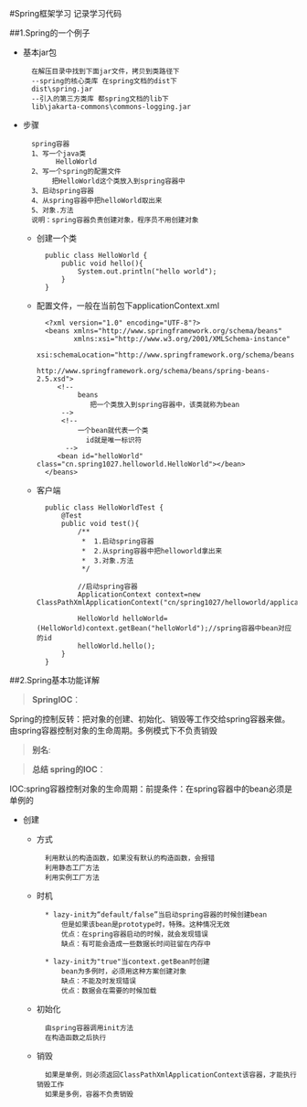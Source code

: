 #Spring框架学习
记录学习代码

##1.Spring的一个例子

* 基本jar包

		在解压目录中找到下面jar文件，拷贝到类路径下 
		--spring的核心类库 在spring文档的dist下 
		dist\spring.jar
		--引入的第三方类库 都spring文档的lib下
		lib\jakarta-commons\commons-logging.jar

* 步骤

		spring容器
		1、写一个java类
		      HelloWorld
		2、写一个spring的配置文件
		     把HelloWorld这个类放入到spring容器中
		3、启动spring容器
		4、从spring容器中把helloWorld取出来
		5、对象.方法
		说明：spring容器负责创建对象，程序员不用创建对象

	* 创建一个类

			public class HelloWorld {
				public void hello(){
					System.out.println("hello world");
				}
			}

	* 配置文件，一般在当前包下applicationContext.xml

			<?xml version="1.0" encoding="UTF-8"?>
			<beans xmlns="http://www.springframework.org/schema/beans"
			       xmlns:xsi="http://www.w3.org/2001/XMLSchema-instance"
			       xsi:schemaLocation="http://www.springframework.org/schema/beans
			           http://www.springframework.org/schema/beans/spring-beans-2.5.xsd">
			   <!-- 
			   		beans
			   		   把一个类放入到spring容器中，该类就称为bean
			    -->
			    <!-- 
			    	一个bean就代表一个类
			    	  id就是唯一标识符
			     -->
			   <bean id="helloWorld" class="cn.spring1027.helloworld.HelloWorld"></bean>
			</beans>

	* 客户端

			public class HelloWorldTest {
				@Test
				public void test(){
					/**
					 *  1.启动spring容器
					 *  2.从spring容器中把helloworld拿出来
					 *  3.对象.方法
					 */
					
					//启动spring容器
					ApplicationContext context=new ClassPathXmlApplicationContext("cn/spring1027/helloworld/applicationContext.xml");
					
					HelloWorld helloWorld=(HelloWorld)context.getBean("helloWorld");//spring容器中bean对应的id
					helloWorld.hello();
				}
			}

##2.Spring基本功能详解

 > **SpringIOC**：

Spring的控制反转：把对象的创建、初始化、销毁等工作交给spring容器来做。由spring容器控制对象的生命周期。多例模式下不负责销毁

> **别名**:




> **总结 spring的IOC**：

  IOC:spring容器控制对象的生命周期：前提条件：在spring容器中的bean必须是单例的

*  创建

	* 方式

			利用默认的构造函数，如果没有默认的构造函数，会报错
			利用静态工厂方法
			利用实例工厂方法

	* 时机

			* lazy-init为“default/false”当启动spring容器的时候创建bean
				但是如果该bean是prototype时，特殊。这种情况无效
				优点：在spring容器启动的时候，就会发现错误
				缺点：有可能会造成一些数据长时间驻留在内存中

			* lazy-init为"true"当context.getBean时创建
				bean为多例时，必须用这种方案创建对象
				缺点：不能及时发现错误
				优点：数据会在需要的时候加载
	* 初始化


			由spring容器调用init方法
			在构造函数之后执行

	* 销毁

			如果是单例，则必须返回ClassPathXmlApplicationContext该容器，才能执行销毁工作
			如果是多例，容器不负责销毁
		



	